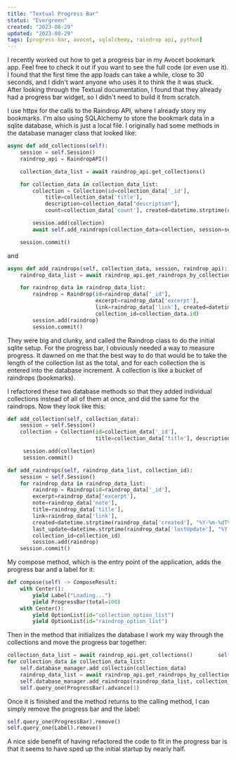 ```yaml
---
title: "Textual Progress Bar"
status: "Evergreen"
created: "2023-08-29"
updated: "2023-08-29"
tags: [progress-bar, avocet, sqlalchemy, raindrop api, python]
---
```

I recently worked out how to get a progress bar in my Avocet bookmark app. Feel free to check it out if you want to see the full code (or even use it). I found that the first time the app loads can take a while, close to 30 seconds, and I didn't want anyone who uses it to think the it was stuck. After looking through the Textual documentation, I found that they already had a progress bar widget, so I didn't need to build it from scratch.

I use httpx for the calls to the Raindrop API, where I already story my bookmarks. I'm also using SQLAlchemy to store the bookmark data in a sqlite database, which is just a local file. I originally had some methods in the database manager class that looked like:

```python
async def add_collections(self):
    session = self.Session()
    raindrop_api = RaindropAPI()

    collection_data_list = await raindrop_api.get_collections()

    for collection_data in collection_data_list:
        collection = Collection(id=collection_data['_id'],
            title=collection_data['title'],
            description=collection_data["description"],
            count=collection_data['count'], created=datetime.strptime(collection_data['created'], "%Y-%m-%dT%H:%M:%S.%fZ"), last_update=datetime.strptime(collection_data['lastUpdate'], "%Y-%m-%dT%H:%M:%S.%fZ"))

        session.add(collection)
        await self.add_raindrops(collection_data=collection, session=session, raindrop_api=raindrop_api)

    session.commit()
```

and

```python
async def add_raindrops(self, collection_data, session, raindrop_api):
    raindrop_data_list = await raindrop_api.get_raindrops_by_collection_id(collection_data.id)

    for raindrop_data in raindrop_data_list:
        raindrop = Raindrop(id=raindrop_data['_id'],
                            excerpt=raindrop_data['excerpt'],
                            link=raindrop_data['link'], created=datetime.strptime(raindrop_data['created'], "%Y-%m-%dT%H:%M:%S.%fZ"), last_update=datetime.strptime(raindrop_data['lastUpdate'], "%Y-%m-%dT%H:%M:%S.%fZ"),
                            collection_id=collection_data.id)
        session.add(raindrop)
        session.commit()
```

They were big and clunky, and called the Raindrop class to do the initial sqlite setup. For the progress bar, I obviously needed a way to measure progress. It dawned on me that the best way to do that would be to take the length of the collection list as the total, and for each collection the is entered into the database increment. A collection is like a bucket of raindrops (bookmarks).

I refactored these two database methods so that they added individual collections instead of all of them at once, and did the same for the raindrops. Now they look like this:

```python
def add_collection(self, collection_data):
    session = self.Session()
    collection = Collection(id=collection_data['_id'],
                            title=collection_data['title'], description=collection_data["description"], count=collection_data['count'], created=datetime.strptime(collection_data['created'], "%Y-%m-%dT%H:%M:%S.%fZ"), last_update=datetime.strptime(collection_data['lastUpdate'], "%Y-%m-%dT%H:%M:%S.%fZ"))

     session.add(collection)
     session.commit()

def add_raindrops(self, raindrop_data_list, collection_id):
    session = self.Session()
    for raindrop_data in raindrop_data_list:
        raindrop = Raindrop(id=raindrop_data['_id'],
        excerpt=raindrop_data['excerpt'],
        note=raindrop_data['note'],
        title=raindrop_data['title'],
        link=raindrop_data['link'],
        created=datetime.strptime(raindrop_data['created'], "%Y-%m-%dT%H:%M:%S.%fZ"),
        last_update=datetime.strptime(raindrop_data['lastUpdate'], "%Y-%m-%dT%H:%M:%S.%fZ"),
        collection_id=collection_id)
        session.add(raindrop)
    session.commit()
```

My compose method, which is the entry point of the application, adds the progress bar and a label for it:

```python
def compose(self) -> ComposeResult:
    with Center():
        yield Label("Loading...")
        yield ProgressBar(total=100)
    with Center():
        yield OptionList(id="collection_option_list")
        yield OptionList(id="raindrop_option_list")
```

Then in the method that initializes the database I work my way through the collections and move the progress bar together:

```python
collection_data_list = await raindrop_api.get_collections()        self.query_one(ProgressBar).update(total=len(collection_data_list))
for collection_data in collection_data_list:
    self.database_manager.add_collection(collection_data)
    raindrop_data_list = await raindrop_api.get_raindrops_by_collection_id(collection_data["_id"])
    self.database_manager.add_raindrops(raindrop_data_list, collection_data["_id"])
    self.query_one(ProgressBar).advance(1)
```

Once it is finished and the method returns to the calling method, I can simply remove the progress bar and the label:

```python
self.query_one(ProgressBar).remove()
self.query_one(Label).remove()
```

A nice side benefit of having refactored the code to fit in the progress bar is that it seems to have sped up the initial startup by nearly half.

